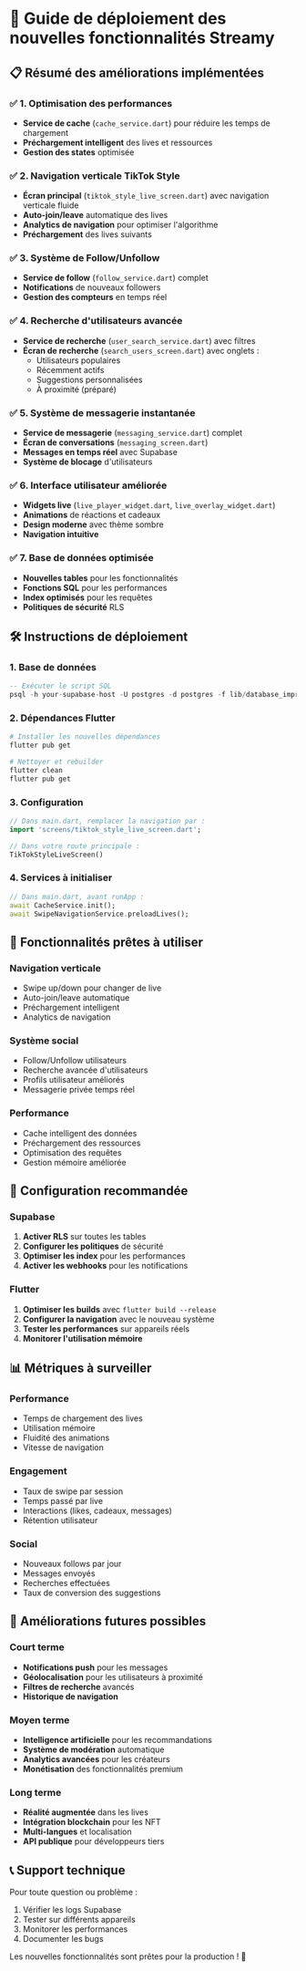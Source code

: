 # 🚀 Guide de déploiement des nouvelles fonctionnalités Streamy

## 📋 Résumé des améliorations implémentées

### ✅ 1. Optimisation des performances
- **Service de cache** (`cache_service.dart`) pour réduire les temps de chargement
- **Préchargement intelligent** des lives et ressources
- **Gestion des states** optimisée

### ✅ 2. Navigation verticale TikTok Style
- **Écran principal** (`tiktok_style_live_screen.dart`) avec navigation verticale fluide
- **Auto-join/leave** automatique des lives
- **Analytics de navigation** pour optimiser l'algorithme
- **Préchargement** des lives suivants

### ✅ 3. Système de Follow/Unfollow
- **Service de follow** (`follow_service.dart`) complet
- **Notifications** de nouveaux followers
- **Gestion des compteurs** en temps réel

### ✅ 4. Recherche d'utilisateurs avancée
- **Service de recherche** (`user_search_service.dart`) avec filtres
- **Écran de recherche** (`search_users_screen.dart`) avec onglets :
  - Utilisateurs populaires
  - Récemment actifs  
  - Suggestions personnalisées
  - À proximité (préparé)

### ✅ 5. Système de messagerie instantanée
- **Service de messagerie** (`messaging_service.dart`) complet
- **Écran de conversations** (`messaging_screen.dart`)
- **Messages en temps réel** avec Supabase
- **Système de blocage** d'utilisateurs

### ✅ 6. Interface utilisateur améliorée
- **Widgets live** (`live_player_widget.dart`, `live_overlay_widget.dart`)
- **Animations** de réactions et cadeaux
- **Design moderne** avec thème sombre
- **Navigation intuitive**

### ✅ 7. Base de données optimisée
- **Nouvelles tables** pour les fonctionnalités
- **Fonctions SQL** pour les performances
- **Index optimisés** pour les requêtes
- **Politiques de sécurité** RLS

## 🛠 Instructions de déploiement

### 1. Base de données
```sql
-- Exécuter le script SQL
psql -h your-supabase-host -U postgres -d postgres -f lib/database_improvements.sql
```

### 2. Dépendances Flutter
```bash
# Installer les nouvelles dépendances
flutter pub get

# Nettoyer et rebuilder
flutter clean
flutter pub get
```

### 3. Configuration
```dart
// Dans main.dart, remplacer la navigation par :
import 'screens/tiktok_style_live_screen.dart';

// Dans votre route principale :
TikTokStyleLiveScreen()
```

### 4. Services à initialiser
```dart
// Dans main.dart, avant runApp :
await CacheService.init();
await SwipeNavigationService.preloadLives();
```

## 🎯 Fonctionnalités prêtes à utiliser

### Navigation verticale
- Swipe up/down pour changer de live
- Auto-join/leave automatique
- Préchargement intelligent
- Analytics de navigation

### Système social
- Follow/Unfollow utilisateurs
- Recherche avancée d'utilisateurs
- Profils utilisateur améliorés
- Messagerie privée temps réel

### Performance
- Cache intelligent des données
- Préchargement des ressources
- Optimisation des requêtes
- Gestion mémoire améliorée

## 🔧 Configuration recommandée

### Supabase
1. **Activer RLS** sur toutes les tables
2. **Configurer les politiques** de sécurité
3. **Optimiser les index** pour les performances
4. **Activer les webhooks** pour les notifications

### Flutter
1. **Optimiser les builds** avec `flutter build --release`
2. **Configurer la navigation** avec le nouveau système
3. **Tester les performances** sur appareils réels
4. **Monitorer l'utilisation mémoire**

## 📊 Métriques à surveiller

### Performance
- Temps de chargement des lives
- Utilisation mémoire
- Fluidité des animations
- Vitesse de navigation

### Engagement
- Taux de swipe par session
- Temps passé par live
- Interactions (likes, cadeaux, messages)
- Rétention utilisateur

### Social
- Nouveaux follows par jour
- Messages envoyés
- Recherches effectuées
- Taux de conversion des suggestions

## 🚧 Améliorations futures possibles

### Court terme
- **Notifications push** pour les messages
- **Géolocalisation** pour les utilisateurs à proximité
- **Filtres de recherche** avancés
- **Historique de navigation**

### Moyen terme
- **Intelligence artificielle** pour les recommandations
- **Système de modération** automatique
- **Analytics avancées** pour les créateurs
- **Monétisation** des fonctionnalités premium

### Long terme
- **Réalité augmentée** dans les lives
- **Intégration blockchain** pour les NFT
- **Multi-langues** et localisation
- **API publique** pour développeurs tiers

## 📞 Support technique

Pour toute question ou problème :
1. Vérifier les logs Supabase
2. Tester sur différents appareils
3. Monitorer les performances
4. Documenter les bugs

Les nouvelles fonctionnalités sont prêtes pour la production ! 🎉
